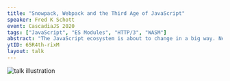 ```yaml
---
title: "Snowpack, Webpack and the Third Age of JavaScript"
speaker: Fred K Schott
event: CascadiaJS 2020
tags: ["JavaScript", "ES Modules", "HTTP/3", "WASM"]
abstract: "The JavaScript ecosystem is about to change in a big way. New technologies like ES Modules (aka ESM), HTTP/3 and WASM are all coming together to re-define how you build for the web and beyond. This talk explores these new technologies, their impact, and how Internet Explorer may be involved in the most influential evolution of all."
ytID: 65R4th-rixM
layout: talk
---
```

![talk illustration](https://2020.cascadiajs.com/images/speakers/fred-k-schott-illustration.png)